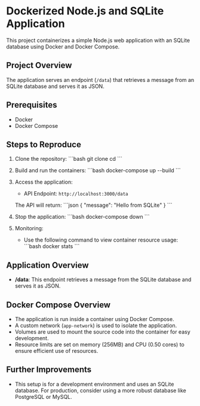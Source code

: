 # Dockerized Node.js and SQLite Application

This project containerizes a simple Node.js web application with an SQLite database using Docker and Docker Compose.

## Project Overview

The application serves an endpoint (`/data`) that retrieves a message from an SQLite database and serves it as JSON.

## Prerequisites

- Docker
- Docker Compose

## Steps to Reproduce

1. Clone the repository:
   \`\`\`bash
   git clone <repository-url>
   cd <repository-folder>
   \`\`\`

2. Build and run the containers:
   \`\`\`bash
   docker-compose up --build
   \`\`\`

3. Access the application:
    - API Endpoint: `http://localhost:3000/data`

   The API will return:
   \`\`\`json
   {
   \"message\": \"Hello from SQLite\"
   }
   \`\`\`

4. Stop the application:
   \`\`\`bash
   docker-compose down
   \`\`\`

5. Monitoring:
    - Use the following command to view container resource usage:
      \`\`\`bash
      docker stats
      \`\`\`

## Application Overview

- **/data**: This endpoint retrieves a message from the SQLite database and serves it as JSON.

## Docker Compose Overview

- The application is run inside a container using Docker Compose.
- A custom network (`app-network`) is used to isolate the application.
- Volumes are used to mount the source code into the container for easy development.
- Resource limits are set on memory (256MB) and CPU (0.50 cores) to ensure efficient use of resources.

## Further Improvements

- This setup is for a development environment and uses an SQLite database. For production, consider using a more robust database like PostgreSQL or MySQL.
